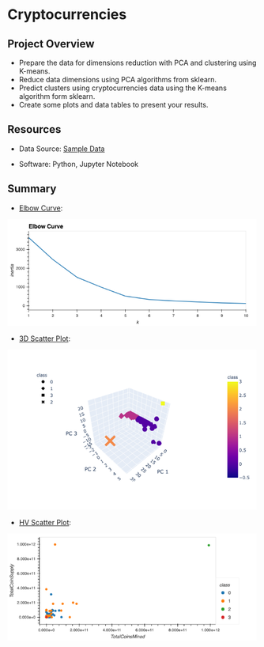 # Cryptocurrencies

## Project Overview

- Prepare the data for dimensions reduction with PCA and clustering using K-means.
- Reduce data dimensions using PCA algorithms from sklearn.
- Predict clusters using cryptocurrencies data using the K-means algorithm form sklearn.
- Create some plots and data tables to present your results.





## Resources
- Data Source: [Sample Data](https://github.com/vrod237/Cryptocurrencies/blob/master/Resources/crypto_data.csv)


- Software: Python, Jupyter Notebook

## Summary
- [Elbow Curve](https://github.com/vrod237/Cryptocurrencies/blob/master/elbow_curve.png):
<img src="https://github.com/vrod237/Cryptocurrencies/blob/master/elbow_curve.png" width="600">


- [3D Scatter Plot](https://github.com/vrod237/Cryptocurrencies/blob/master/3d_cluster.png):
<img src="https://github.com/vrod237/Cryptocurrencies/blob/master/3d_cluster.png" width="600">


- [HV Scatter Plot](https://github.com/vrod237/Cryptocurrencies/blob/master/2d_cluster.png):
<img src="https://github.com/vrod237/Cryptocurrencies/blob/master/2d_cluster.png" width="600">
